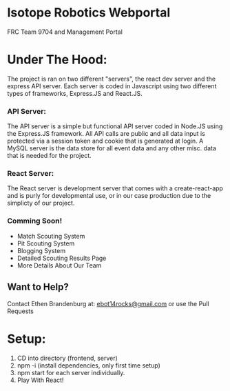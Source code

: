 # Isotope Robotics Webportal

FRC Team 9704 and Management Portal

# Under The Hood:
The project is ran on two different "servers", the react dev server and the express API server. Each server is coded in Javascript using two different types
of frameworks, Express.JS and React.JS. 

### API Server:
The API server is a simple but functional API server coded in Node.JS using the Express.JS framework. All API calls are public and all data input is protected
via a session token and cookie that is generated at login. A MySQL server is the data store for all event data and any other misc. data that is needed for the
project.

### React Server:
The React server is development server that comes with a create-react-app and is purly for developmental use, or in our case production due to the simplicty of our project.


### Comming Soon!
- Match Scouting System
- Pit Scouting System
- Blogging System
- Detailed Scouting Results Page
- More Details About Our Team

## Want to Help?
Contact Ethen Brandenburg at: ebot14rocks@gmail.com or use the Pull Requests

# Setup:
1. CD into directory (frontend, server)
2. npm -i (install dependencies, only first time setup)
3. npm start for each server individually.
4. Play With React!
